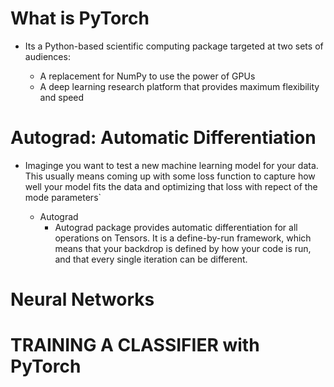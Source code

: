 # What is PyTorch

- Its a Python-based scientific computing package targeted at two sets of audiences:

    * A replacement for NumPy to use the power of GPUs
    * A deep learning research platform that provides maximum flexibility and speed



# Autograd: Automatic Differentiation

- Imaginge you want to test a new machine learning model for your data. This usually means coming up with some loss function to capture how well your model fits the data and optimizing that loss with repect of the mode parameters`

    - Autograd
        * Autograd package provides automatic differentiation for all operations on Tensors. It is a define-by-run framework, which means that your backdrop is defined by how your code is run, and that every single iteration can be different.


# Neural Networks



# TRAINING A CLASSIFIER with PyTorch



